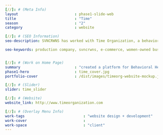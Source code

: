 ```yaml
---
[//]: # (Meta Info)
layout                          : phase1-slide-web
title 					        : "Time"
season				            : "2"
category 						: website

[//]: # (SEO Information)
seo-description: SVNCRWNS has worked with Time Organization, a behavioral health agency, to launch its platform sharing the services they offer in the mental health care space for youth and adults serving the state of Maryland.

seo-keywords: production company, svncrwns, e-commerce, women-owned businesses, creative team, consulting, business operations, launch my brand, manage my brand, photography, videography, special projects


[//]: # (Work on Home Page)
summary                         : "created a platform for Behavioral Health organization, Time, to share their services within the healthcare space"
phase1-hero                     : time_cover.jpg
portfolio-cover 				: /dist/images/timeorg-website-mockup.jpg

[//]: # (Slider)
slider: time_slider

[//]: # (Website)
website_link: http://www.timeorganization.com

[//]: # (Overlay Menu Info)
work-tags 							: "website design + development"
work-cover							:
work-space 							: "client"
---
```

